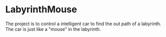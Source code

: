 # LabyrinthMouse
The project is to control a intelligent car to find the out path of a labyrinth. The car is just like a "mouse" in the labyrinth.
